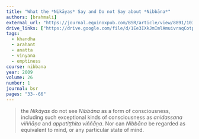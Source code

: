 ```yaml
---
title: "What the *Nikāyas* Say and Do not Say about *Nibbāna*"
authors: [brahmali]
external_url: "https://journal.equinoxpub.com/BSR/article/view/8891/10347"
drive_links: ["https://drive.google.com/file/d/1Ee3IXkJmImlAmuivraqCotp74ZzmZMer/view?usp=drivesdk"]
tags:
  - khandha
  - arahant
  - anatta
  - vinyana
  - emptiness
course: nibbana
year: 2009
volume: 26
number: 1
journal: bsr
pages: "33--66"
---
```


> the *Nikāyas* do not see *Nibbāna* as a form of consciousness, including such exceptional kinds of consciousness as *anidassana viññāṇa* and *appatiṭṭhita viññāṇa*. Nor can *Nibbāna* be regarded as equivalent to mind, or any particular state of mind.

